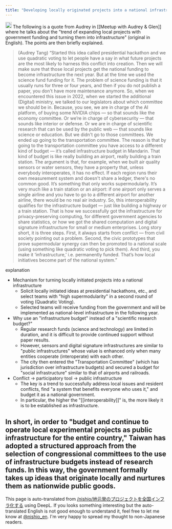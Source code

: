 ```yaml
---
title: "Developing locally originated projects into a national infrastructure"
---
```


<img src='https://scrapbox.io/api/pages/nishio-en/o1 Pro/icon' alt='o1 Pro.icon' height="19.5"/>
The following is a quote from Audrey in [[Meetup with Audrey & Glen]] where he talks about the "trend of expanding local projects with government funding and turning them into infrastructure" (original in English). The points are then briefly explained.

> (Audrey Tang) “Started this idea called presidential hackathon and we use quadratic voting to let people have a say in what future projects are the most likely to harness this conflict into creation. Then we will make sure that those local projects get the national funding to become infrastructure the next year. But at the time we used the science fund funding for it. The problem of science funding is that it usually runs for three or four years, and then if you do not publish a paper, you don't have more maintenance anymore.
> So, when we encountered this issue in 2022, when we started the additional (Digital) ministry, we talked to our legislators about which committee we should be in. Because, you see, we are in charge of the AI platform, of buying some NVIDIA chips — so that sounds like the economy committee. Or we’re in charge of cybersecurity — that sounds like interior or defense. Or we are in charge of scientific research that can be used by the public web — that sounds like science or education.
> But we didn't go to those committees. We ended up going to the transportation committee. The reason is that by going to the transportation committee you have access to a different kind of budget — it’s called infrastructure budget in Mandarin. That kind of budget is like really building an airport, really building a train station. The argument is that, for example, when we built air quality sensors or water sensors, they have a property that, unless everybody interoperates, it has no effect. If each region runs their own measurement system and doesn't share a ledger, there's no common good. It’s something that only works supermodularly. It’s very much like a train station or an airport: if one airport only serves a single airline and you have to go to a different airport for another airline, there would be no real air industry.
> So, this interoperability qualifies for the infrastructure budget — just like building a highway or a train station. That is how we successfully got the infrastructure for privacy-preserving computing, for different government agencies to share statistics, or how we got the shared computation and digital signature infrastructure for small or medium enterprises.
> Long story short, it is three steps. First, it always starts from conflict — from civil society pointing out a problem. Second, the civic prototypes that prove supermodular synergy can then be promoted to a national scale (using something like quadratic voting to pick them). And third, you make it ‘infrastructure,’ i.e. permanently funded. That’s how local initiatives become part of the national system.”

explanation
- Mechanism for turning locally initiated projects into a national infrastructure
    - Solicit locally initiated ideas at presidential hackathons, etc., and select teams with "high supermodularity" in a second round of voting (Quadratic Voting).
    - Selected teams will receive funding from the government and will be implemented as national-level infrastructure in the following year.
- Why use an "infrastructure budget" instead of a "scientific research budget?"
    - Regular research funds (science and technology) are limited in duration, and it is difficult to provide continued support without paper results.
    - However, sensors and digital signature infrastructures are similar to "public infrastructures" whose value is enhanced only when many entities cooperate (interoperate) with each other.
    - The city then entered the "Transportation Committee" (which has jurisdiction over infrastructure budgets) and secured a budget for "social infrastructure" similar to that of airports and railroads.
- Conflict → participatory tool → public infrastructure
    - The key is a trend to successfully address local issues and resident conflicts, find "a system that benefits everyone who uses it," and budget it as a national government.
    - In particular, the higher the "[[interoperability]]" is, the more likely it is to be established as infrastructure.

In short, in order to "budget and continue to operate local experimental projects as public infrastructure for the entire country," Taiwan has adopted a structured approach from the selection of congressional committees to the use of infrastructure budgets instead of research funds. In this way, the government formally takes up ideas that originate locally and nurtures them as nationwide public goods.
---
This page is auto-translated from [/nishio/地元発のプロジェクトを全国インフラ化する](https://scrapbox.io/nishio/地元発のプロジェクトを全国インフラ化する) using DeepL. If you looks something interesting but the auto-translated English is not good enough to understand it, feel free to let me know at [@nishio_en](https://twitter.com/nishio_en). I'm very happy to spread my thought to non-Japanese readers.